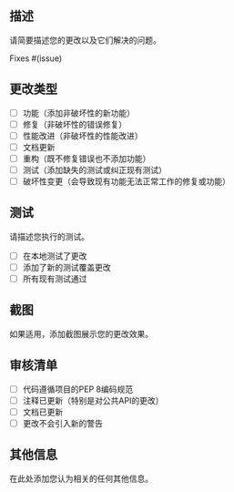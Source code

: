 ## 描述

请简要描述您的更改以及它们解决的问题。

Fixes #(issue)

## 更改类型

- [ ] 功能（添加非破坏性的新功能）
- [ ] 修复（非破坏性的错误修复）
- [ ] 性能改进（非破坏性的性能改进）
- [ ] 文档更新
- [ ] 重构（既不修复错误也不添加功能）
- [ ] 测试（添加缺失的测试或纠正现有测试）
- [ ] 破坏性变更（会导致现有功能无法正常工作的修复或功能）

## 测试

请描述您执行的测试。

- [ ] 在本地测试了更改
- [ ] 添加了新的测试覆盖更改
- [ ] 所有现有测试通过

## 截图

如果适用，添加截图展示您的更改效果。

## 审核清单

- [ ] 代码遵循项目的PEP 8编码规范
- [ ] 注释已更新（特别是对公共API的更改）
- [ ] 文档已更新
- [ ] 更改不会引入新的警告

## 其他信息

在此处添加您认为相关的任何其他信息。 